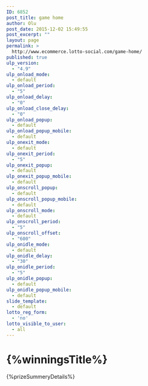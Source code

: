 ```yaml
---
ID: 6852
post_title: game home
author: Olu
post_date: 2015-12-02 15:49:55
post_excerpt: ""
layout: page
permalink: >
  http://www.ecommerce.lotto-social.com/game-home/
published: true
ulp_version:
  - "4.9"
ulp_onload_mode:
  - default
ulp_onload_period:
  - "5"
ulp_onload_delay:
  - "0"
ulp_onload_close_delay:
  - "0"
ulp_onload_popup:
  - default
ulp_onload_popup_mobile:
  - default
ulp_onexit_mode:
  - default
ulp_onexit_period:
  - "5"
ulp_onexit_popup:
  - default
ulp_onexit_popup_mobile:
  - default
ulp_onscroll_popup:
  - default
ulp_onscroll_popup_mobile:
  - default
ulp_onscroll_mode:
  - default
ulp_onscroll_period:
  - "5"
ulp_onscroll_offset:
  - "600"
ulp_onidle_mode:
  - default
ulp_onidle_delay:
  - "30"
ulp_onidle_period:
  - "5"
ulp_onidle_popup:
  - default
ulp_onidle_popup_mobile:
  - default
slide_template:
  - default
lotto_reg_form:
  - 'no'
lotto_visible_to_user:
  - all
---
```

<div id="prizeCongratulations" class="row memberNew prizeBreakdownContent">
<div class="col-lg-10 col-lg-offset-1 whiteBg">
<h1 class="tc">{%winningsTitle%}</h1>
<div class="row padding-xs">{%prizeSummeryDetails%}</div>
</div>
</div>